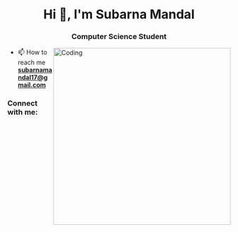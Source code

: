 <h1 align="center">Hi 👋, I'm Subarna Mandal</h1>
<h3 align="center">Computer Science Student</h3>
<img align="right" alt="Coding" width="400" src="https://wifflegif.com/gifs/541023-artists-on-tumblr-creative-coding-gif">

- 📫 How to reach me **subarnamandal17@gmail.com**

<h3 align="left">Connect with me:</h3>
<p align="left">
</p>
